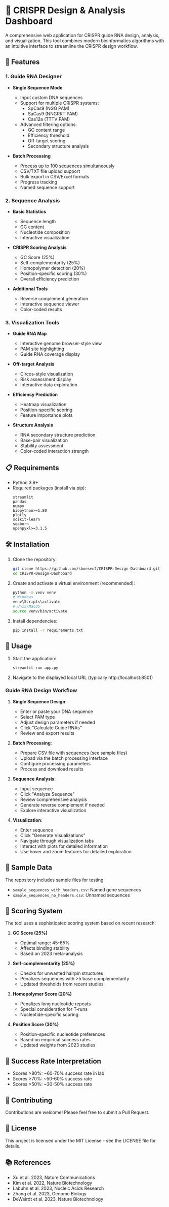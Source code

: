 # 🧬 CRISPR Design & Analysis Dashboard

A comprehensive web application for CRISPR guide RNA design, analysis, and visualization. This tool combines modern bioinformatics algorithms with an intuitive interface to streamline the CRISPR design workflow.

## 🚀 Features

### 1. Guide RNA Designer
- **Single Sequence Mode**
  - Input custom DNA sequences
  - Support for multiple CRISPR systems:
    - SpCas9 (NGG PAM)
    - SaCas9 (NNGRRT PAM)
    - Cas12a (TTTV PAM)
  - Advanced filtering options:
    - GC content range
    - Efficiency threshold
    - Off-target scoring
    - Secondary structure analysis

- **Batch Processing**
  - Process up to 100 sequences simultaneously
  - CSV/TXT file upload support
  - Bulk export in CSV/Excel formats
  - Progress tracking
  - Named sequence support

### 2. Sequence Analysis
- **Basic Statistics**
  - Sequence length
  - GC content
  - Nucleotide composition
  - Interactive visualization

- **CRISPR Scoring Analysis**
  - GC Score (25%)
  - Self-complementarity (25%)
  - Homopolymer detection (20%)
  - Position-specific scoring (30%)
  - Overall efficiency prediction

- **Additional Tools**
  - Reverse complement generation
  - Interactive sequence viewer
  - Color-coded results

### 3. Visualization Tools
- **Guide RNA Map**
  - Interactive genome browser-style view
  - PAM site highlighting
  - Guide RNA coverage display

- **Off-target Analysis**
  - Circos-style visualization
  - Risk assessment display
  - Interactive data exploration

- **Efficiency Prediction**
  - Heatmap visualization
  - Position-specific scoring
  - Feature importance plots

- **Structure Analysis**
  - RNA secondary structure prediction
  - Base-pair visualization
  - Stability assessment
  - Color-coded interaction strength

## 📋 Requirements
- Python 3.8+
- Required packages (install via pip):
  ```
  streamlit
  pandas
  numpy
  biopython>=1.80
  plotly
  scikit-learn
  seaborn
  openpyxl>=3.1.5
  ```

## 🛠️ Installation

1. Clone the repository:
   ```bash
   git clone https://github.com/sboesen2/CRISPR-Design-Dashboard.git
   cd CRISPR-Design-Dashboard
   ```

2. Create and activate a virtual environment (recommended):
   ```bash
   python -m venv venv
   # Windows
   venv\Scripts\activate
   # Unix/MacOS
   source venv/bin/activate
   ```

3. Install dependencies:
   ```bash
   pip install -r requirements.txt
   ```

## 🚀 Usage

1. Start the application:
   ```bash
   streamlit run app.py
   ```

2. Navigate to the displayed local URL (typically http://localhost:8501)

### Guide RNA Design Workflow

1. **Single Sequence Design**:
   - Enter or paste your DNA sequence
   - Select PAM type
   - Adjust design parameters if needed
   - Click "Calculate Guide RNAs"
   - Review and export results

2. **Batch Processing**:
   - Prepare CSV file with sequences (see sample files)
   - Upload via the batch processing interface
   - Configure processing parameters
   - Process and download results

3. **Sequence Analysis**:
   - Input sequence
   - Click "Analyze Sequence"
   - Review comprehensive analysis
   - Generate reverse complement if needed
   - Explore interactive visualization

4. **Visualization**:
   - Enter sequence
   - Click "Generate Visualizations"
   - Navigate through visualization tabs
   - Interact with plots for detailed information
   - Use hover and zoom features for detailed exploration

## 🧪 Sample Data
The repository includes sample files for testing:
- `sample_sequences_with_headers.csv`: Named gene sequences
- `sample_sequences_no_headers.csv`: Unnamed sequences

## 🔬 Scoring System

The tool uses a sophisticated scoring system based on recent research:

1. **GC Score (25%)**
   - Optimal range: 45-65%
   - Affects binding stability
   - Based on 2023 meta-analysis

2. **Self-complementarity (25%)**
   - Checks for unwanted hairpin structures
   - Penalizes sequences with >5 base complementarity
   - Updated thresholds from recent studies

3. **Homopolymer Score (20%)**
   - Penalizes long nucleotide repeats
   - Special consideration for T-runs
   - Nucleotide-specific scoring

4. **Position Score (30%)**
   - Position-specific nucleotide preferences
   - Based on empirical success rates
   - Updated weights from 2023 studies

## 🎯 Success Rate Interpretation

- Scores >80%: ~60-70% success rate in lab
- Scores >70%: ~50-60% success rate
- Scores >50%: ~30-50% success rate

## 🤝 Contributing

Contributions are welcome! Please feel free to submit a Pull Request.

## 📝 License

This project is licensed under the MIT License - see the LICENSE file for details.

## 📚 References

- Xu et al. 2023, Nature Communications
- Kim et al. 2022, Nature Biotechnology
- Labuhn et al. 2023, Nucleic Acids Research
- Zhang et al. 2023, Genome Biology
- DeWeirdt et al. 2023, Nature Biotechnology 